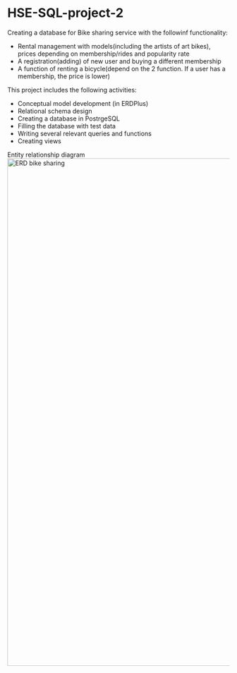 # HSE-SQL-project-2
Creating a database for Bike sharing service with the followinf functionality:
* Rental management with models(including the artists of art bikes), prices depending on membership/rides and popularity rate
* A registration(adding) of new user and buying a different membership
* A function of renting a bicycle(depend on the 2 function. If a user has a membership, the price is lower)

This project includes the following activities:
* Conceptual model development (in ERDPlus)
* Relational schema design
* Creating a database in PostrgeSQL
* Filling the database with test data
* Writing several relevant queries and functions
* Creating views

Entity relationship diagram
<img width="1151" alt="ERD bike sharing" src="https://github.com/sid-am/HSE-SQL-project-2/assets/141071714/bbcee3c3-33f2-4d23-95cc-3242dc7dd53a">
